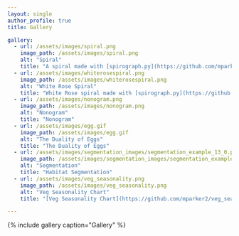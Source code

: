 ```yaml
---
layout: single
author_profile: true
title: Gallery

gallery:
  - url: /assets/images/spiral.png
    image_path: /assets/images/spiral.png
    alt: "Spiral"
    title: "A spiral made with [spirograph.py](https://github.com/mparker2/spirograph)"
  - url: /assets/images/whiterosespiral.png
    image_path: /assets/images/whiterosespiral.png
    alt: "White Rose Spiral"
    title: "White Rose spiral made with [spirograph.py](https://github.com/mparker2/spirograph)"
  - url: /assets/images/nonogram.png
    image_path: /assets/images/nonogram.png
    alt: "Nonogram"
    title: "Nonogram"
  - url: /assets/images/egg.gif
    image_path: /assets/images/egg.gif
    alt: "The Duality of Eggs"
    title: "The Duality of Eggs"
  - url: /assets/images/segmentation_images/segmentation_example_13_0.png
    image_path: /assets/images/segmentation_images/segmentation_example_13_0.png
    alt: "Segmentation"
    title: "Habitat Segmentation"
  - url: /assets/images/veg_seasonality.png
    image_path: /assets/images/veg_seasonality.png
    alt: "Veg Seasonality Chart"
    title: "[Veg Seasonality Chart](https://github.com/mparker2/veg_seasonality/blob/master/seasonality.ipynb)"

---
```


{% include gallery caption="Gallery" %}